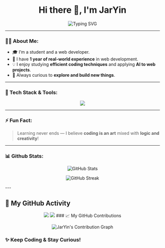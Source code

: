 <h1 align="center">Hi there 👋, I'm JarYin</h1>
<p align="center">
  <img src="https://readme-typing-svg.demolab.com?font=Fira+Code&size=22&pause=1000&color=36BCF7&center=true&vCenter=true&width=435&lines=I'm+a+Student+and+Web+Developer;I+love+Efficient+Coding+%26+AI;Always+Learning+New+Things!" alt="Typing SVG" />
</p>

---

### 🧑‍💻 About Me:

- 🎓 I’m a student and a web developer.
- 💼 I have **1 year of real-world experience** in web development.
- 💡 I enjoy studying **efficient coding techniques** and applying **AI to web projects**.
- 🔭 Always curious to **explore and build new things**.

---

### 🚀 Tech Stack & Tools:

<p align="center">
  <img src="https://skillicons.dev/icons?i=nextjs,angular,react,vue,nodejs,nestjs,express,dotnet,typescript,javascript,css,tailwind,postgresql,mongodb,figma,postman,python,cs,prisma,docker,firebase,supabase,notion" />
</p>

---

### ⚡ Fun Fact:
> Learning never ends — I believe **coding is an art** mixed with **logic and creativity**!

---

### 📊 Github Stats:

<p align="center">
  <img src="https://github-readme-stats.vercel.app/api?username=JarYin&show_icons=true&theme=transparent" alt="GitHub Stats" />
</p>

<p align="center">
  <img src="https://github-readme-streak-stats.herokuapp.com/?user=JarYin&theme=radical" alt="GitHub Streak" />
</p>
---

## 🧩 My GitHub Activity

<p align="center">
  <img src="https://github-readme-stats.vercel.app/api?username=JarYin&show_icons=true&theme=tokyonight" />
  <img src="https://github-readme-streak-stats.herokuapp.com?user=JarYin&theme=tokyonight" />
  ### 📈 My GitHub Contributions

<p align="center">
  <img src="https://github-readme-activity-graph.vercel.app/graph?username=JarYin&bg_color=0d1117&color=36bcf7&line=00e676&point=ffffff&area=true&hide_border=true" alt="JarYin's Contribution Graph" />
</p>
</p>

### ✨ Keep Coding & Stay Curious!
